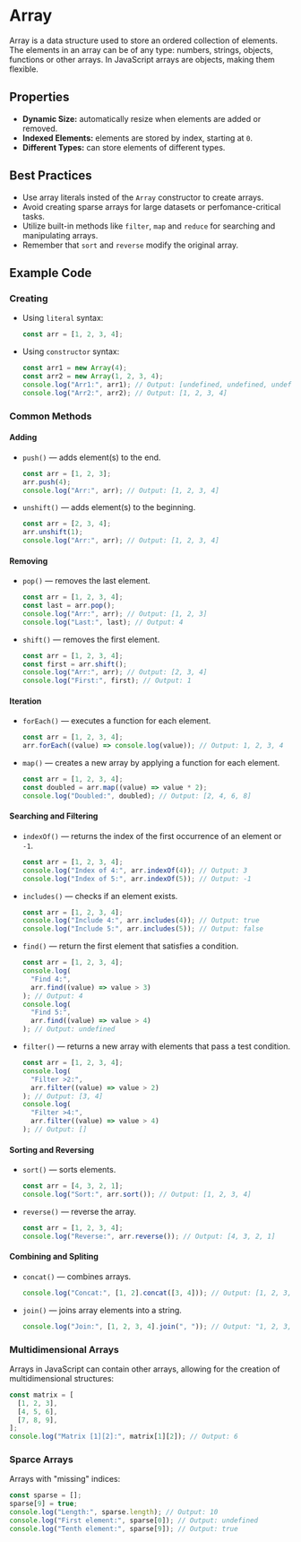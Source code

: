 # Array

Array is a data structure used to store an ordered collection of elements. The elements in an array can be of any type: numbers, strings, objects, functions or other arrays. In JavaScript arrays are objects, making them flexible.

## Properties

- **Dynamic Size:** automatically resize when elements are added or removed.
- **Indexed Elements:** elements are stored by index, starting at `0`.
- **Different Types:** can store elements of different types.

## Best Practices

- Use array literals insted of the `Array` constructor to create arrays.
- Avoid creating sparse arrays for large datasets or perfomance-critical tasks.
- Utilize built-in methods like `filter`, `map` and `reduce` for searching and manipulating arrays.
- Remember that `sort` and `reverse` modify the original array.

## Example Code

### Creating

- Using `literal` syntax:
  ```js
  const arr = [1, 2, 3, 4];
  ```
- Using `constructor` syntax:
  ```js
  const arr1 = new Array(4);
  const arr2 = new Array(1, 2, 3, 4);
  console.log("Arr1:", arr1); // Output: [undefined, undefined, undefined, undefined]
  console.log("Arr2:", arr2); // Output: [1, 2, 3, 4]
  ```

### Common Methods

#### Adding

- `push()` — adds element(s) to the end.
  ```js
  const arr = [1, 2, 3];
  arr.push(4);
  console.log("Arr:", arr); // Output: [1, 2, 3, 4]
  ```
- `unshift()` — adds element(s) to the beginning.
  ```js
  const arr = [2, 3, 4];
  arr.unshift(1);
  console.log("Arr:", arr); // Output: [1, 2, 3, 4]
  ```

#### Removing

- `pop()` — removes the last element.
  ```js
  const arr = [1, 2, 3, 4];
  const last = arr.pop();
  console.log("Arr:", arr); // Output: [1, 2, 3]
  console.log("Last:", last); // Output: 4
  ```
- `shift()` — removes the first element.
  ```js
  const arr = [1, 2, 3, 4];
  const first = arr.shift();
  console.log("Arr:", arr); // Output: [2, 3, 4]
  console.log("First:", first); // Output: 1
  ```

#### Iteration

- `forEach()` — executes a function for each element.
  ```js
  const arr = [1, 2, 3, 4];
  arr.forEach((value) => console.log(value)); // Output: 1, 2, 3, 4
  ```
- `map()` — creates a new array by applying a function for each element.
  ```js
  const arr = [1, 2, 3, 4];
  const doubled = arr.map((value) => value * 2);
  console.log("Doubled:", doubled); // Output: [2, 4, 6, 8]
  ```

#### Searching and Filtering

- `indexOf()` — returns the index of the first occurrence of an element or `-1`.
  ```js
  const arr = [1, 2, 3, 4];
  console.log("Index of 4:", arr.indexOf(4)); // Output: 3
  console.log("Index of 5:", arr.indexOf(5)); // Output: -1
  ```
- `includes()` — checks if an element exists.
  ```js
  const arr = [1, 2, 3, 4];
  console.log("Include 4:", arr.includes(4)); // Output: true
  console.log("Include 5:", arr.includes(5)); // Output: false
  ```
- `find()` — return the first element that satisfies a condition.
  ```js
  const arr = [1, 2, 3, 4];
  console.log(
    "Find 4:",
    arr.find((value) => value > 3)
  ); // Output: 4
  console.log(
    "Find 5:",
    arr.find((value) => value > 4)
  ); // Output: undefined
  ```
- `filter()` — returns a new array with elements that pass a test condition.
  ```js
  const arr = [1, 2, 3, 4];
  console.log(
    "Filter >2:",
    arr.filter((value) => value > 2)
  ); // Output: [3, 4]
  console.log(
    "Filter >4:",
    arr.filter((value) => value > 4)
  ); // Output: []
  ```

#### Sorting and Reversing

- `sort()` — sorts elements.
  ```js
  const arr = [4, 3, 2, 1];
  console.log("Sort:", arr.sort()); // Output: [1, 2, 3, 4]
  ```
- `reverse()` — reverse the array.
  ```js
  const arr = [1, 2, 3, 4];
  console.log("Reverse:", arr.reverse()); // Output: [4, 3, 2, 1]
  ```

#### Combining and Spliting

- `concat()` — combines arrays.
  ```js
  console.log("Concat:", [1, 2].concat([3, 4])); // Output: [1, 2, 3, 4]
  ```
- `join()` — joins array elements into a string.
  ```js
  console.log("Join:", [1, 2, 3, 4].join(", ")); // Output: "1, 2, 3, 4"
  ```

### Multidimensional Arrays

Arrays in JavaScript can contain other arrays, allowing for the creation of multidimensional structures:

```js
const matrix = [
  [1, 2, 3],
  [4, 5, 6],
  [7, 8, 9],
];
console.log("Matrix [1][2]:", matrix[1][2]); // Output: 6
```

### Sparce Arrays

Arrays with "missing" indices:

```js
const sparse = [];
sparse[9] = true;
console.log("Length:", sparse.length); // Output: 10
console.log("First element:", sparse[0]); // Output: undefined
console.log("Tenth element:", sparse[9]); // Output: true
```
